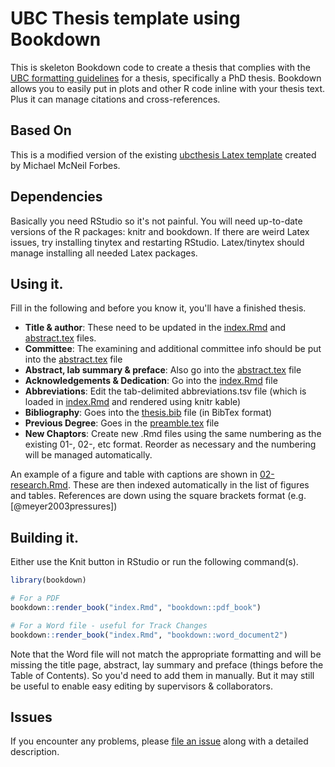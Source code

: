 # UBC Thesis template using Bookdown

This is skeleton Bookdown code to create a thesis that complies with the [UBC formatting guidelines](https://www.grad.ubc.ca/current-students/dissertation-thesis-preparation/formatting-requirements) for a thesis, specifically a PhD thesis. Bookdown allows you to easily put in plots and other R code inline with your thesis text. Plus it can manage citations and cross-references.

## Based On

This is a modified version of the existing [ubcthesis Latex template](https://faculty.washington.edu/mforbes/projects/ubcthesis/) created by Michael McNeil Forbes.

## Dependencies

Basically you need RStudio so it's not painful. You will need up-to-date versions of the R packages: knitr and bookdown. If there are weird Latex issues, try installing tinytex and restarting RStudio. Latex/tinytex should manage installing all needed Latex packages.

## Using it.

Fill in the following and before you know it, you'll have a finished thesis.

- **Title & author**: These need to be updated in the [index.Rmd](https://github.com/jakelever/ubcthesis_bookdown/blob/master/index.Rmd) and [abstract.tex](https://github.com/jakelever/ubcthesis_bookdown/blob/master/abstract.tex) files.
- **Committee**: The examining and additional committee info should be put into the [abstract.tex](https://github.com/jakelever/ubcthesis_bookdown/blob/master/abstract.tex) file
- **Abstract, lab summary & preface**: Also go into the [abstract.tex](https://github.com/jakelever/ubcthesis_bookdown/blob/master/abstract.tex) file
- **Acknowledgements & Dedication**: Go into the [index.Rmd](https://github.com/jakelever/ubcthesis_bookdown/blob/master/index.Rmd) file
- **Abbreviations**: Edit the tab-delimited abbreviations.tsv file (which is loaded in [index.Rmd](https://github.com/jakelever/ubcthesis_bookdown/blob/master/index.Rmd) and rendered using knitr kable)
- **Bibliography**: Goes into the [thesis.bib](https://github.com/jakelever/ubcthesis_bookdown/blob/master/thesis.bib) file (in BibTex format)
- **Previous Degree**: Goes in the [preamble.tex](https://github.com/jakelever/ubcthesis_bookdown/blob/master/preamble.tex) file
- **New Chaptors**: Create new .Rmd files using the same numbering as the existing 01-, 02-, etc format. Reorder as necessary and the numbering will be managed automatically.

An example of a figure and table with captions are shown in [02-research.Rmd](https://github.com/jakelever/ubcthesis_bookdown/blob/master/02-research.Rmd). These are then indexed automatically in the list of figures and tables. References are down using the square brackets format (e.g. [@meyer2003pressures])

## Building it.

Either use the Knit button in RStudio or run the following command(s).

```r
library(bookdown)

# For a PDF
bookdown::render_book("index.Rmd", "bookdown::pdf_book")

# For a Word file - useful for Track Changes
bookdown::render_book("index.Rmd", "bookdown::word_document2")
```

Note that the Word file will not match the appropriate formatting and will be missing the title page, abstract, lay summary and preface (things before the Table of Contents). So you'd need to add them in manually. But it may still be useful to enable easy editing by supervisors & collaborators.

## Issues

If you encounter any problems, please [file an issue](https://github.com/jakelever/ubcthesis_bookdown/issues) along with a detailed description.
